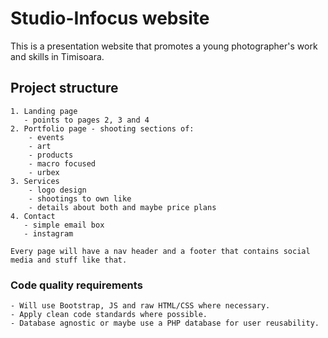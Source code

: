 # Studio-Infocus website
This is a presentation website that promotes a young photographer's work and skills in Timisoara.

## Project structure
```
1. Landing page 
   - points to pages 2, 3 and 4
2. Portfolio page - shooting sections of:
    - events
    - art
    - products
    - macro focused
    - urbex
3. Services
    - logo design
    - shootings to own like
    - details about both and maybe price plans
4. Contact
   - simple email box
   - instagram

Every page will have a nav header and a footer that contains social media and stuff like that.
```

### Code quality requirements
```
- Will use Bootstrap, JS and raw HTML/CSS where necessary.
- Apply clean code standards where possible.
- Database agnostic or maybe use a PHP database for user reusability.
```

